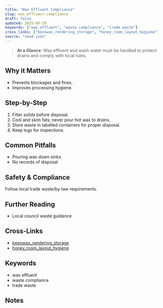 ```yaml
---
title: "Wax Effluent Compliance"
slug: wax-effluent-compliance
draft: false
updated: 2025-09-29
keywords: ["wax effluent", "waste compliance", "trade waste"]
cross_links: ["beeswax_rendering_storage", "honey_room_layout_hygiene"]
source: "seed-json"
---
```


> **At a Glance:** Wax effluent and wash water must be handled to protect drains and comply with local rules.

## Why it Matters
- Prevents blockages and fines.
- Improves processing hygiene.

## Step-by-Step
1) Filter solids before disposal.
2) Cool and skim fats; never pour hot wax to drains.
3) Store waste in labelled containers for proper disposal.
4) Keep logs for inspections.

## Common Pitfalls
- Pouring wax down sinks
- No records of disposal

## Safety & Compliance
Follow local trade waste/by-law requirements.

## Further Reading
- Local council waste guidance

## Cross-Links
- [beeswax_rendering_storage](/topics/beeswax-rendering-storage/)
- [honey_room_layout_hygiene](/topics/honey-room-layout-hygiene/)

## Keywords
- wax effluent
- waste compliance
- trade waste

## Notes
